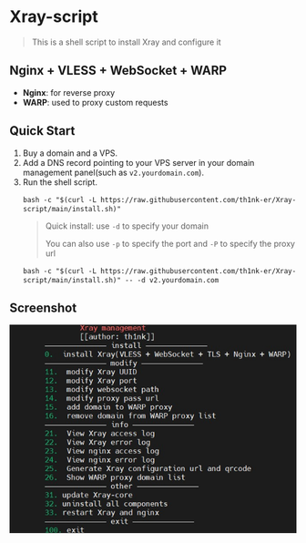 # Xray-script
> This is a shell script to install Xray and configure it
## Nginx + VLESS + WebSocket + WARP
 - **Nginx**: for reverse proxy
 - **WARP**: used to proxy custom requests
## Quick Start
 1. Buy a domain and a VPS.
 2. Add a DNS record pointing to your VPS server in your domain management panel(such as `v2.yourdomain.com`).
 3. Run the shell script.
    ```shell
    bash -c "$(curl -L https://raw.githubusercontent.com/th1nk-er/Xray-script/main/install.sh)"
    ```
    > Quick install: use `-d` to specify your domain
    >
    > You can also use `-p` to specify the port and `-P` to specify the proxy url
    ```shell
    bash -c "$(curl -L https://raw.githubusercontent.com/th1nk-er/Xray-script/main/install.sh)" -- -d v2.yourdomain.com
    ```
## Screenshot
![menu](./resources/menu.jpg)